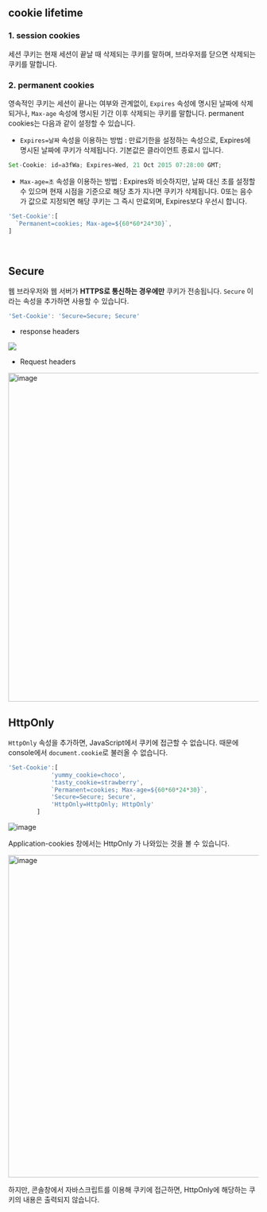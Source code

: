 ## cookie lifetime

### 1. session cookies

세션 쿠키는 현재 세션이 끝날 때 삭제되는 쿠키를 말하며, 브라우저를 닫으면 삭제되는 쿠키를 말합니다.

### 2. permanent cookies

영속적인 쿠키는 세션이 끝나는 여부와 관계없이, `Expires` 속성에 명시된 날짜에 삭제되거나, `Max-age` 속성에 명시된 기간 이후 삭제되는 쿠키를 말합니다. permanent cookies는 다음과 같이 설정할 수 있습니다.

- `Expires=날짜` 속성을 이용하는 방법 : 만료기한을 설정하는 속성으로, Expires에 명시된 날짜에 쿠키가 삭제됩니다. 기본값은 클라이언트 종료시 입니다.

```jsx
Set-Cookie: id=a3fWa; Expires=Wed, 21 Oct 2015 07:28:00 GMT;
```

- `Max-age=초` 속성을 이용하는 방법 : Expires와 비슷하지만, 날짜 대신 초를 설정할 수 있으며 현재 시점을 기준으로 해당 초가 지나면 쿠키가 삭제됩니다. 0또는 음수가 값으로 지정되면 해당 쿠키는 그 즉시 만료외며, Expires보다 우선시 합니다.

```jsx
'Set-Cookie':[
  `Permanent=cookies; Max-age=${60*60*24*30}`,
]
```

<br>

## Secure

웹 브라우저와 웹 서버가 **HTTPS로 통신하는 경우에만** 쿠키가 전송됩니다. `Secure` 이라는 속성을 추가하면 사용할 수 있습니다.

```jsx
'Set-Cookie': 'Secure=Secure; Secure'
```

- response headers

![](https://user-images.githubusercontent.com/68391767/109654844-0a264580-7ba6-11eb-91da-c3c4e28114d8.png)

- Request headers

<img width="662" alt="image" src="https://user-images.githubusercontent.com/68391767/109655099-3cd03e00-7ba6-11eb-9e1b-dcfd4e534f0b.png">

<br>

## HttpOnly

`HttpOnly` 속성을 추가하면, JavaScript에서 쿠키에 접근할 수 없습니다. 때문에 console에서 `document.cookie`로 불러올 수 없습니다.

```jsx
'Set-Cookie':[
            'yummy_cookie=choco', 
            'tasty_cookie=strawberry',
            `Permanent=cookies; Max-age=${60*60*24*30}`,
            'Secure=Secure; Secure',
            'HttpOnly=HttpOnly; HttpOnly'
        ]
```

<img alt="image" src="https://user-images.githubusercontent.com/68391767/109655157-4bb6f080-7ba6-11eb-959c-54188f52b29b.png">


Application-cookies 창에서는 HttpOnly 가 나와있는 것을 볼 수 있습니다.

<img width="649" alt="image" src="https://user-images.githubusercontent.com/68391767/109655185-53769500-7ba6-11eb-8d20-fade11dee8fc.png">


하지만, 콘솔창에서 자바스크립트를 이용해 쿠키에 접근하면, HttpOnly에 해당하는 쿠키의 내용은 출력되지 않습니다.
